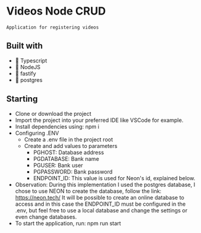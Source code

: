 # Videos Node CRUD
    Application for registering videos

## Built with
- 🍃 Typescript
- 🍃 NodeJS
- 🍃 fastify
- 🍃 postgres

## Starting
- Clone or download the project
- Import the project into your preferred IDE like VSCode for example.
- Install dependencies using: npm i
- Configuring .ENV
  - Create a .env file in the project root
  - Create and add values ​​to parameters
    - PGHOST: Database address
    - PGDATABASE: Bank name
    - PGUSER: Bank user
    - PGPASSWORD: Bank password
    - ENDPOINT_ID: This value is used for Neon's id, explained below.
 - Observation:
       During this implementation I used the postgres database, I chose to use NEON to create the database, follow the link: https://neon.tech/
       It will be possible to create an online database to access and in this case the ENDPOINT_ID must be configured in the .env, but feel free to use a local database and change the settings or even change databases.
 - To start the application, run: npm run start
